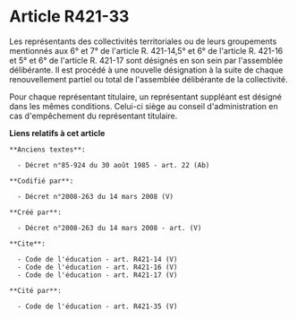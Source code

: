 # Article R421-33

Les représentants des collectivités territoriales ou de leurs groupements mentionnés aux 6° et 7° de l'article R. 421-14,5°
et 6° de l'article R. 421-16 et 5° et 6° de l'article R. 421-17 sont désignés en son sein par l'assemblée délibérante. Il est
procédé à une nouvelle désignation à la suite de chaque renouvellement partiel ou total de l'assemblée délibérante de la
collectivité. 

Pour chaque représentant titulaire, un représentant suppléant est désigné dans les mêmes conditions. Celui-ci siège au
conseil d'administration en cas d'empêchement du représentant titulaire.

**Liens relatifs à cet article**

	**Anciens textes**:

	  - Décret n°85-924 du 30 août 1985 - art. 22 (Ab)

	**Codifié par**:

	  - Décret n°2008-263 du 14 mars 2008 (V)

	**Créé par**:

	  - Décret n°2008-263 du 14 mars 2008 - art. (V)

	**Cite**:

	  - Code de l'éducation - art. R421-14 (V)
	  - Code de l'éducation - art. R421-16 (V)
	  - Code de l'éducation - art. R421-17 (V)

	**Cité par**:

	  - Code de l'éducation - art. R421-35 (V)
